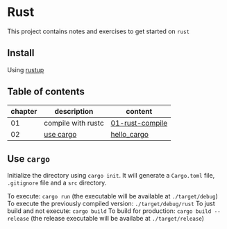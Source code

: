 # Rust

This project contains notes and exercises to get started on `rust`

## Install

Using [rustup](https://www.rust-lang.org/tools/install)

## Table of contents

| chapter | description | content |
| ---     | ---         | ---     |
| 01 | compile with rustc | [01-rust-compile](https://github.com/wccalvin/rust/tree/main/01-rust-compile) |
| 02 | [use cargo](https://doc.rust-lang.org/book/ch01-03-hello-cargo.html) | [hello_cargo](https://github.com/wccalvin/rust-notes/tree/main/hello_cargo) |

## Use `cargo`

Initialize the directory using `cargo init`. It will generate a `Cargo.toml` file, `.gitignore` file and a `src` directory.

To execute: `cargo run` (the executable will be available at `./target/debug`)
To execute the previously compiled version: `./target/debug/rust`
To just build and not execute: `cargo build`
To build for production: `cargo build --release` (the release executable will be availabe at `./target/release`)
